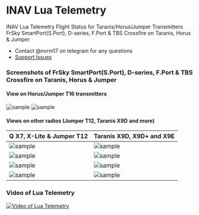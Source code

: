 # INAV Lua Telemetry

INAV Lua Telemetry Flight Status for Taranis/Horus/Jumper Transmitters
FrSky SmartPort(S.Port), D-series, F.Port & TBS Crossfire on Taranis, Horus & Jumper<!--, Jumper & Nirvana -->

  - Contact @nvrm17 on telegram for any questions
  - [Support Issues](https://github.com/iNavFlight/OpenTX-Telemetry-Widget/issues?q=is%3Aissue)

### Screenshots of FrSky SmartPort(S.Port), D-series, F.Port & TBS Crossfire on Taranis, Horus & Jumper

#### View on Horus/Jumper T16 transmitters
![sample](https://raw.githubusercontent.com/iNavFlight/OpenTX-Telemetry-Widget//master/assets/iNavHorus.png "View on Horus/Jumper T16 transmitters")
![sample](https://raw.githubusercontent.com/iNavFlight/OpenTX-Telemetry-Widget//master/assets/iNavNirvana.jpg "View on Nirvana NV14 transmitter")

#### Views on other radios (Jumper T12, Taranis X9D and more)

| Q X7, X-Lite & Jumper T12 | Taranis X9D, X9D+ and X9E |
|-|-|
| ![sample](https://raw.githubusercontent.com/iNavFlight/OpenTX-Telemetry-Widget/master/assets/iNavQX7pilot.png "Pilot view on Q X7, X-Lite & Jumper T12")| ![sample](https://raw.githubusercontent.com/iNavFlight/OpenTX-Telemetry-Widget/master/assets/iNavX9Dpilot.png "Pilot view on Taranis X9D, X9D+ and X9E") |
| ![sample](https://raw.githubusercontent.com/iNavFlight/OpenTX-Telemetry-Widget/master/assets/iNavQX7radar.png "Radar view on Q X7, X-Lite & Jumper T12") | ![sample](https://raw.githubusercontent.com/iNavFlight/OpenTX-Telemetry-Widget/master/assets/iNavX9Dradar.png "Radar view on Taranis X9D, X9D+ and X9E") |
| ![sample](https://raw.githubusercontent.com/iNavFlight/OpenTX-Telemetry-Widget/master/assets/iNavQX7alt.png "Altitude graph view on Q X7, X-Lite & Jumper T12") | ![sample](https://raw.githubusercontent.com/iNavFlight/OpenTX-Telemetry-Widget/master/assets/iNavX9Dalt.png "Altitude graph view on Taranis X9D, X9D+ and X9E") |
| ![sample](https://raw.githubusercontent.com/iNavFlight/OpenTX-Telemetry-Widget/master/assets/iNavQX7.png "Classic view on Q X7, X-Lite & Jumper T12") | ![sample](https://raw.githubusercontent.com/iNavFlight/OpenTX-Telemetry-Widget/master/assets/iNavX9D.png "Classic view on Taranis X9D, X9D+ and X9E") |


### Video of Lua Telemetry
[![](https://raw.githubusercontent.com/iNavFlight/OpenTX-Telemetry-Widget/master/assets/iNavX9Dvideo.png "Video of Lua Telemetry")](https://www.youtube.com/watch?v=YaUgywuT1YM)

